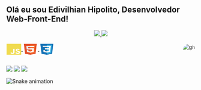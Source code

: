 ## Olá eu sou Edivilhian Hipolito, Desenvolvedor Web-Front-End!
<div align="center">
  <a href="https://github.com/Edivilhian-H">
  <img height="180em" src="https://github-readme-stats.vercel.app/api?username=Edivilhian-H&show_icons=true&theme=dracula&include_all_commits=true&count_private=true"/>
  <img height="180em" src="https://github-readme-stats.vercel.app/api/top-langs/?username=Edivilhian-H&layout=compact&langs_count=7&theme=dracula"/>
</div>

<div style="display: inline_block"><br>
  <img align="center" alt="Edi-Js" height="30" width="40" src="https://raw.githubusercontent.com/devicons/devicon/master/icons/javascript/javascript-plain.svg">
  <!--<img align="center" alt="Edi-React" height="30" width="40" src="https://raw.githubusercontent.com/devicons/devicon/master/icons/react/react-original.svg">-->
  <img align="center" alt="Edi-HTML" height="30" width="40" src="https://raw.githubusercontent.com/devicons/devicon/master/icons/html5/html5-original.svg">
  <img align="center" alt="Edi-CSS" height="30" width="40" src="https://raw.githubusercontent.com/devicons/devicon/master/icons/css3/css3-original.svg">
  <img align="right" alt="gif" height="150" style="border-radius:50px;" src="https://picrew.me/shareImg/org/202210/1374338_DkOwzF69.png">
</div>
  
  ##
 
<div> 
  <a href="https://www.instagram.com/edivilhian_hp/?next=%2F" target="_blank"><img src="https://img.shields.io/badge/-Instagram-%23E4405F?style=for-the-badge&logo=instagram&logoColor=white" target="_blank"></a>
  <a href = "edivilhianhipolito2005@gmail.com.com"><img src="https://img.shields.io/badge/-Gmail-%23333?style=for-the-badge&logo=gmail&logoColor=white" target="_blank"></a>
  <a href="https://www.linkedin.com/in/edivilhian-hip%C3%B3lito-158192250/" target="_blank"><img src="https://img.shields.io/badge/-LinkedIn-%230077B5?style=for-the-badge&logo=linkedin&logoColor=white" target="_blank"></a> 
 
 ![Snake animation](https://github.com/Edivilhian-H/Edivilhian-H/blob/output/github-contribution-grid-snake.svg)
</div>
